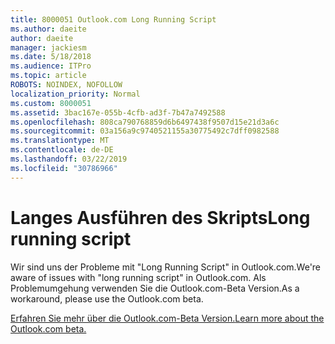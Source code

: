 ```yaml
---
title: 8000051 Outlook.com Long Running Script
ms.author: daeite
author: daeite
manager: jackiesm
ms.date: 5/18/2018
ms.audience: ITPro
ms.topic: article
ROBOTS: NOINDEX, NOFOLLOW
localization_priority: Normal
ms.custom: 8000051
ms.assetid: 3bac167e-055b-4cfb-ad3f-7b47a7492588
ms.openlocfilehash: 808ca790768859d6b6497438f9507d15e21d3a6c
ms.sourcegitcommit: 03a156a9c9740521155a30775492c7dff0982588
ms.translationtype: MT
ms.contentlocale: de-DE
ms.lasthandoff: 03/22/2019
ms.locfileid: "30786966"
---
```

# <a name="long-running-script"></a><span data-ttu-id="a9ccb-102">Langes Ausführen des Skripts</span><span class="sxs-lookup"><span data-stu-id="a9ccb-102">Long running script</span></span>

<span data-ttu-id="a9ccb-103">Wir sind uns der Probleme mit "Long Running Script" in Outlook.com.</span><span class="sxs-lookup"><span data-stu-id="a9ccb-103">We're aware of issues with "long running script" in Outlook.com.</span></span> <span data-ttu-id="a9ccb-104">Als Problemumgehung verwenden Sie die Outlook.com-Beta Version.</span><span class="sxs-lookup"><span data-stu-id="a9ccb-104">As a workaround, please use the Outlook.com beta.</span></span>
  
[<span data-ttu-id="a9ccb-105">Erfahren Sie mehr über die Outlook.com-Beta Version.</span><span class="sxs-lookup"><span data-stu-id="a9ccb-105">Learn more about the Outlook.com beta.</span></span>](https://go.microsoft.com/fwlink/p/?linkid=874356)
  

